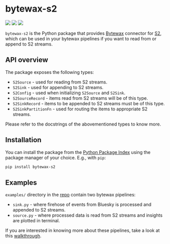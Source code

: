 # bytewax-s2
<div>
  <p>
    <!-- PyPI -->
    <a href="https://pypi.org/project/bytewax-s2/"><img src="https://img.shields.io/pypi/v/bytewax-s2" /></a>
    <!-- Discord -->
    <a href="https://discord.gg/vTCs7kMkAf"><img src="https://img.shields.io/discord/1209937852528599092?logo=discord" /></a>
    <!-- LICENSE -->
    <a href="https://github.com/s2-streamstore/bytewax-s2/blob/main/LICENSE"><img src="https://img.shields.io/github/license/s2-streamstore/bytewax-s2" /></a>
  </p>
</div>

`bytewax-s2` is the Python package that provides [Bytewax](https://bytewax.io/) connector for [S2](https://s2.dev/), which can be used in your bytewax pipelines if you want to read from or append to S2 streams.

## API overview

The package exposes the following types:
- `S2Source` - used for reading from S2 streams.
- `S2Sink` - used for appending to S2 streams.
- `S2Config` - used when initializing `S2Source` and `S2Sink`.
- `S2SourceRecord` - items read from S2 streams will be of this type.
- `S2SinkRecord` - items to be appended to S2 streams must be of this type.
- `S2SinkPartitionFn` - used for routing the items to appropriate S2 streams.

Please refer to the docstrings of the abovementioned types to know more.

## Installation

You can install the package from the [Python Package Index](https://pypi.org/project/bytewax-s2) using the package manager of your choice. E.g., with `pip`:

```bash
pip install bytewax-s2
```

## Examples

`examples/` directory in the [repo](https://github.com/s2-streamstore/bytewax-s2/tree/main/examples/) contain two bytewax pipelines:
- `sink.py` - where firehose of events from Bluesky is processed and appended to S2 streams.
- `source.py` - where processed data is read from S2 streams and insights are plotted in terminal.

If you are interested in knowing more about these pipelines, take a look at this [walkthrough](https://s2.dev/docs/integrations/bytewax#real-time-insights-from-bluesky-firehose-data).

